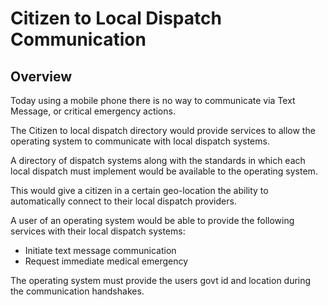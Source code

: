 # Citizen to Local Dispatch Communication

## Overview

Today using a mobile phone there is no way to communicate via Text Message, or critical emergency actions.

The Citizen to local dispatch directory would provide services to allow the operating system to communicate with local dispatch systems.

A directory of dispatch systems along with the standards in which each local dispatch must implement would be available to the operating system.

This would give a citizen in a certain geo-location the ability to automatically connect to their local dispatch providers.

A user of an operating system would be able to provide the following services with their local dispatch systems:

- Initiate text message communication
- Request immediate medical emergency

The operating system must provide the users govt id and location during the communication handshakes.
